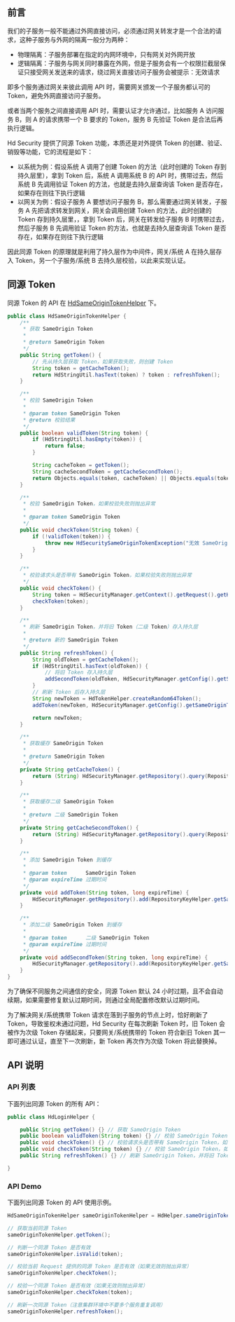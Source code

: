 
## 前言

我们的子服务一般不能通过外网直接访问，必须通过网关转发才是一个合法的请求，这种子服务与外网的隔离一般分为两种：

- 物理隔离：子服务部署在指定的内网环境中，只有网关对外网开放
- 逻辑隔离：子服务与网关同时暴露在外网，但是子服务会有一个权限拦截层保证只接受网关发送来的请求，绕过网关直接访问子服务会被提示：无效请求

即多个服务通过网关来彼此调用 API 时，需要网关颁发一个子服务都认可的 Token，避免外网直接访问子服务。

或者当两个服务之间直接调用 API 时，需要认证才允许通过，比如服务 A 访问服务 B，则 A 的请求携带一个 B 要求的 Token，服务 B 先验证 Token 是合法后再执行逻辑。

Hd Security 提供了同源 Token 功能，本质还是对外提供 Token 的创建、验证、销毁等功能，它的流程是如下：

- 以系统为例：假设系统 A 调用了创建 Token 的方法（此时创建的 Token 存到持久层里），拿到 Token 后，系统 A 调用系统 B 的 API 时，携带过去，然后系统 B 先调用验证 Token 的方法，也就是去持久层查询该 Token 是否存在，如果存在则往下执行逻辑
- 以网关为例：假设子服务 A 要想访问子服务 B，那么需要通过网关转发，子服务 A 先把请求转发到网关，网关会调用创建 Token 的方法，此时创建的 Token 存到持久层里，，拿到 Token 后，网关在转发给子服务 B 时携带过去，然后子服务 B 先调用验证 Token 的方法，也就是去持久层查询该 Token 是否存在，如果存在则往下执行逻辑

因此同源 Token 的原理就是利用了持久层作为中间件，网关/系统 A 在持久层存入 Token，另一个子服务/系统 B 去持久层校验，以此来实现认证。

## 同源 Token

同源 Token 的 API 在 [HdSameOriginTokenHelper](https://github.com/Kele-Bingtang/hd-security/tree/master/hd-security-core/src/main/java/cn/youngkbt/hdsecurity/hd/HdSameOriginTokenHelper.java) 下。

```java
public class HdSameOriginTokenHelper {
    /**
     * 获取 SameOrigin Token
     *
     * @return SameOrigin Token
     */
    public String getToken() {
        // 先从持久层获取 Token，如果获取失败，则创建 Token
        String token = getCacheToken();
        return HdStringUtil.hasText(token) ? token : refreshToken();
    }

    /**
     * 校验 SameOrigin Token
     *
     * @param token SameOrigin Token
     * @return 校验结果
     */
    public boolean validToken(String token) {
        if (HdStringUtil.hasEmpty(token)) {
            return false;
        }

        String cacheToken = getToken();
        String cacheSecondToken = getCacheSecondToken();
        return Objects.equals(token, cacheToken) || Objects.equals(token, cacheSecondToken);
    }

    /**
     * 校验 SameOrigin Token，如果校验失败则抛出异常
     *
     * @param token SameOrigin Token
     */
    public void checkToken(String token) {
        if (!validToken(token)) {
            throw new HdSecuritySameOriginTokenException("无效 SameOrigin Token：" + Optional.ofNullable(token).orElse("")).setCode(HdSecurityErrorCode.SAME_ORIGIN_TOKEN_INVALID);
        }
    }

    /**
     * 校验请求头是否带有 SameOrigin Token，如果校验失败则抛出异常
     */
    public void checkToken() {
        String token = HdSecurityManager.getContext().getRequest().getHeader(DefaultConstant.SAME_ORIGIN_TOKEN_TAG);
        checkToken(token);
    }

    /**
     * 刷新 SameOrigin Token，并将旧 Token（二级 Token）存入持久层
     *
     * @return 新的 SameOrigin Token
     */
    public String refreshToken() {
        String oldToken = getCacheToken();
        if (HdStringUtil.hasText(oldToken)) {
            // 将旧 Token 存入持久层
            addSecondToken(oldToken, HdSecurityManager.getConfig().getSameOriginTokenExpireTime());
        }
        // 刷新 Token 后存入持久层
        String newToken = HdTokenHelper.createRandom64Token();
        addToken(newToken, HdSecurityManager.getConfig().getSameOriginTokenExpireTime());

        return newToken;
    }

    /**
     * 获取缓存 SameOrigin Token
     *
     * @return SameOrigin Token
     */
    private String getCacheToken() {
        return (String) HdSecurityManager.getRepository().query(RepositoryKeyHelper.getSameOriginTokenKey());
    }

    /**
     * 获取缓存二级 SameOrigin Token
     *
     * @return 二级 SameOrigin Token
     */
    private String getCacheSecondToken() {
        return (String) HdSecurityManager.getRepository().query(RepositoryKeyHelper.getSameOriginSecondTokenKey());
    }

    /**
     * 添加 SameOrigin Token 到缓存
     *
     * @param token      SameOrigin Token
     * @param expireTime 过期时间
     */
    private void addToken(String token, long expireTime) {
        HdSecurityManager.getRepository().add(RepositoryKeyHelper.getSameOriginTokenKey(), token, expireTime);
    }

    /**
     * 添加二级 SameOrigin Token 到缓存
     *
     * @param token      二级 SameOrigin Token
     * @param expireTime 过期时间
     */
    private void addSecondToken(String token, long expireTime) {
        HdSecurityManager.getRepository().add(RepositoryKeyHelper.getSameOriginSecondTokenKey(), token, expireTime);
    }
}
```

为了确保不同服务之间通信的安全，同源 Token 默认 24 小时过期，且不会自动续期，如果需要修复默认过期时间，则通过全局配置修改默认过期时间。

为了解决网关/系统携带 Token 请求在落到子服务的节点上时，恰好刷新了 Token，导致鉴权未通过问题，Hd Security 在每次刷新 Token 时，旧 Token 会被作为次级 Token 存储起来，只要网关/系统携带的 Token 符合新旧 Token 其一即可通过认证，直至下一次刷新，新 Token 再次作为次级 Token 将此替换掉。

## API 说明

### API 列表

下面列出同源 Token 的所有 API：

```java
public class HdLoginHelper {

    public String getToken() {} // 获取 SameOrigin Token
    public boolean validToken(String token) {} // 校验 SameOrigin Token
    public void checkToken() {} // 校验请求头是否带有 SameOrigin Token，如果校验失败则抛出异常
    public void checkToken(String token) {} // 校验 SameOrigin Token，如果校验失败则抛出异常
    public String refreshToken() {} // 刷新 SameOrigin Token，并将旧 Token（二级 Token）存入持久层

}
```

### API Demo

下面列出同源 Token 的 API 使用示例。

```java
HdSameOriginTokenHelper sameOriginTokenHelper = HdHelper.sameOriginTokenHelper();

// 获取当前同源 Token
sameOriginTokenHelper.getToken();

// 判断一个同源 Token 是否有效
sameOriginTokenHelper.isValid(token);

// 校验当前 Request 提供的同源 Token 是否有效（如果无效则抛出异常）
sameOriginTokenHelper.checkToken();

// 校验一个同源 Token 是否有效（如果无效则抛出异常）
sameOriginTokenHelper.checkToken(token);

// 刷新一次同源 Token（注意集群环境中不要多个服务重复调用）
sameOriginTokenHelper.refreshToken();
```